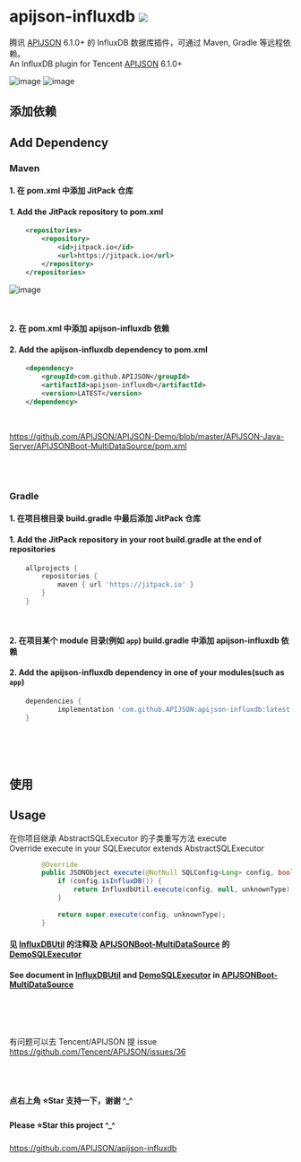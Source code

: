 # apijson-influxdb  [![](https://jitpack.io/v/APIJSON/apijson-influxdb.svg)](https://jitpack.io/#APIJSON/apijson-influxdb)
腾讯 [APIJSON](https://github.com/Tencent/APIJSON) 6.1.0+ 的 InfluxDB 数据库插件，可通过 Maven, Gradle 等远程依赖。<br />
An InfluxDB plugin for Tencent [APIJSON](https://github.com/Tencent/APIJSON) 6.1.0+

![image](https://github.com/APIJSON/apijson-influxdb/assets/5738175/243d7a46-e035-4fe6-be63-51cb54d4a69d)
![image](https://github.com/APIJSON/apijson-influxdb/assets/5738175/3c2919b6-f90a-4a9e-9fb7-592eb4c1a6bb)


## 添加依赖
## Add Dependency

### Maven
#### 1. 在 pom.xml 中添加 JitPack 仓库
#### 1. Add the JitPack repository to pom.xml
```xml
	<repositories>
		<repository>
		    <id>jitpack.io</id>
		    <url>https://jitpack.io</url>
		</repository>
	</repositories>
```

![image](https://user-images.githubusercontent.com/5738175/167261814-d75d8fff-0e64-4534-a840-60ef628a8873.png)

<br />

#### 2. 在 pom.xml 中添加 apijson-influxdb 依赖
#### 2. Add the apijson-influxdb dependency to pom.xml
```xml
	<dependency>
	    <groupId>com.github.APIJSON</groupId>
	    <artifactId>apijson-influxdb</artifactId>
	    <version>LATEST</version>
	</dependency>
```

<br />

https://github.com/APIJSON/APIJSON-Demo/blob/master/APIJSON-Java-Server/APIJSONBoot-MultiDataSource/pom.xml

<br />
<br />

### Gradle
#### 1. 在项目根目录 build.gradle 中最后添加 JitPack 仓库
#### 1. Add the JitPack repository in your root build.gradle at the end of repositories
```gradle
	allprojects {
		repositories {
			maven { url 'https://jitpack.io' }
		}
	}
```
<br />

#### 2. 在项目某个 module 目录(例如 `app`) build.gradle 中添加 apijson-influxdb 依赖
#### 2. Add the apijson-influxdb dependency in one of your modules(such as `app`)
```gradle
	dependencies {
	        implementation 'com.github.APIJSON:apijson-influxdb:latest'
	}
```

<br />
<br />
<br />

## 使用
## Usage

在你项目继承 AbstractSQLExecutor 的子类重写方法 execute <br/>
Override execute in your SQLExecutor extends AbstractSQLExecutor
```java
        @Override
        public JSONObject execute(@NotNull SQLConfig<Long> config, boolean unknownType) throws Exception {
            if (config.isInfluxDB()) {
                return InfluxdbUtil.execute(config, null, unknownType);
            }
   
            return super.execute(config, unknownType);
        }
```

#### 见 [InfluxDBUtil](/src/main/java/apijson/influxdb/InfluxDBUtil.java) 的注释及 [APIJSONBoot-MultiDataSource](https://github.com/APIJSON/APIJSON-Demo/blob/master/APIJSON-Java-Server/APIJSONBoot-MultiDataSource) 的 [DemoSQLExecutor](https://github.com/APIJSON/APIJSON-Demo/blob/master/APIJSON-Java-Server/APIJSONBoot-MultiDataSource/src/main/java/apijson/demo/DemoSQLExecutor.java) <br />

#### See document in [InfluxDBUtil](/src/main/java/apijson/influxdb/InfluxDBUtil.java) and [DemoSQLExecutor](https://github.com/APIJSON/APIJSON-Demo/blob/master/APIJSON-Java-Server/APIJSONBoot-MultiDataSource/src/main/java/apijson/demo/DemoSQLExecutor.java) in [APIJSONBoot-MultiDataSource](https://github.com/APIJSON/APIJSON-Demo/blob/master/APIJSON-Java-Server/APIJSONBoot-MultiDataSource)

<br />
<br />
<br />

有问题可以去 Tencent/APIJSON 提 issue <br />
https://github.com/Tencent/APIJSON/issues/36

<br /><br />

#### 点右上角 ⭐Star 支持一下，谢谢 ^_^
#### Please ⭐Star this project ^_^
https://github.com/APIJSON/apijson-influxdb
